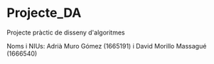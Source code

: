 # Projecte_DA

Projecte pràctic de disseny d'algoritmes

Noms i NIUs: Adrià Muro Gómez (1665191) i David Morillo Massagué (1666540)
